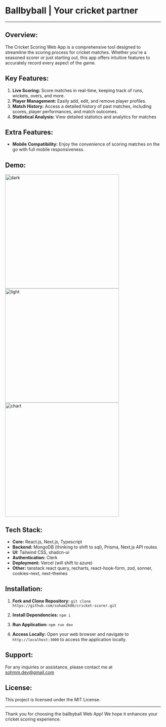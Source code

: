 # Ballbyball | Your cricket partner

---

## Overview:

The Cricket Scoring Web App is a comprehensive tool designed to streamline the scoring process for cricket matches. Whether you're a seasoned scorer or just starting out, this app offers intuitive features to accurately record every aspect of the game.

## Key Features:

1. **Live Scoring:** Score matches in real-time, keeping track of runs, wickets, overs, and more.
2. **Player Management:** Easily add, edit, and remove player profiles.
3. **Match History:** Access a detailed history of past matches, including scores, player performances, and match outcomes.
4. **Statistical Analysis:** View detailed statistics and analytics for matches

## Extra Features:

- **Mobile Compatibility:** Enjoy the convenience of scoring matches on the go with full mobile responsiveness.

## Demo:
<img width="368" alt="dark" src="https://github.com/soham2k06/cricket-scorer/assets/118199354/09b1100a-bc15-4a39-95f8-e35d07bd7bee">
<img width="368" alt="light" src="https://github.com/soham2k06/cricket-scorer/assets/118199354/020ac427-163d-4043-a0c5-64521ae8c914">
<img width="368" alt="chart" src="https://github.com/soham2k06/cricket-scorer/assets/118199354/da33f8e3-05b3-4e28-a2c8-6c64deeb6e0f">


## Tech Stack:

- **Core:** React.js, Next.js, Typescript
- **Backend:** MongoDB (thinking to shift to sql), Prisma, Next.js API routes
- **UI:** Tailwind CSS, shadcn-ui
- **Authentication:** Clerk
- **Deployment:** Vercel (will shift to azure)
- **Other:** tanstack react query, recharts, react-hook-form, zod, sonner, cookies-next, next-themes

## Installation:

1. **Fork and Clone Repository:**
`git clone https://github.com/soham2k06/cricket-scorer.git`

2. **Install Dependencies:**
`npm i`

3. **Run Application:**
`npm run dev`

4. **Access Locally:**
Open your web browser and navigate to `http://localhost:3000` to access the application locally.


## Support:

For any inquiries or assistance, please contact me at sohmm.dev@gmail.com

## License:

This project is licensed under the MIT License.

---

Thank you for choosing the ballbyball Web App! We hope it enhances your cricket scoring experience.



